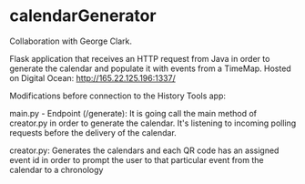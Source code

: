 # calendarGenerator

Collaboration with George Clark.

Flask application that receives an HTTP request from Java in order to generate the calendar and populate it with events from a TimeMap.
Hosted on Digital Ocean: 
http://165.22.125.196:1337/


Modifications before connection to the History Tools app:

main.py - Endpoint (/generate):
It is going call the main method of creator.py in order to generate the calendar. 
It's listening to incoming polling requests before the delivery of the calendar.

creator.py:
Generates the calendars and each QR code has an assigned event id in order to prompt the user to that particular event from the calendar to a chronology
